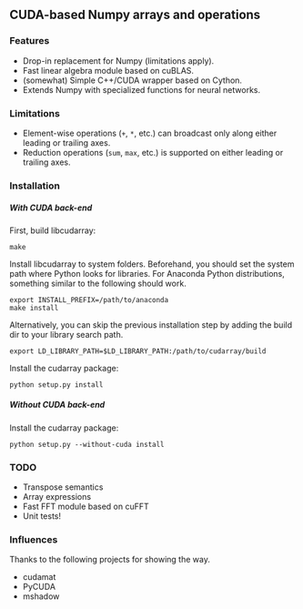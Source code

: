 ## CUDA-based Numpy arrays and operations


### Features
- Drop-in replacement for Numpy (limitations apply).
- Fast linear algebra module based on cuBLAS.
- (somewhat) Simple C++/CUDA wrapper based on Cython.
- Extends Numpy with specialized functions for neural networks.


### Limitations
- Element-wise operations (`+`, `*`, etc.) can broadcast only along either leading or trailing axes.
- Reduction operations (`sum`, `max`, etc.) is supported on either leading or trailing axes.


### Installation
##### With CUDA back-end
First, build libcudarray:

    make

Install libcudarray to system folders. Beforehand, you should set the system path where Python looks for libraries. For Anaconda Python distributions, something similar to the following should work.

    export INSTALL_PREFIX=/path/to/anaconda
    make install

Alternatively, you can skip the previous installation step by adding the build dir to your library search path.

    export LD_LIBRARY_PATH=$LD_LIBRARY_PATH:/path/to/cudarray/build

Install the cudarray package:

    python setup.py install


##### Without CUDA back-end
Install the cudarray package:

    python setup.py --without-cuda install


### TODO
- Transpose semantics
- Array expressions
- Fast FFT module based on cuFFT
- Unit tests!


### Influences
Thanks to the following projects for showing the way.
 - cudamat
 - PyCUDA
 - mshadow
